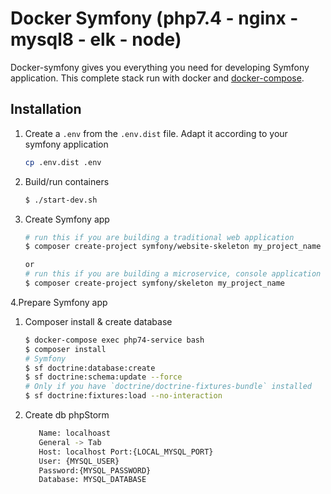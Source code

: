 # Docker Symfony (php7.4 - nginx - mysql8 - elk - node)
Docker-symfony gives you everything you need for developing Symfony application.
This complete stack run with docker and [docker-compose](https://docs.docker.com/compose/).

## Installation

1. Create a `.env` from the `.env.dist` file. Adapt it according to your symfony application

    ```bash
    cp .env.dist .env
    ```
2. Build/run containers

    ```bash
    $ ./start-dev.sh
    ```
   
3. Create Symfony app
   ```bash
   # run this if you are building a traditional web application
   $ composer create-project symfony/website-skeleton my_project_name
   
   or
   # run this if you are building a microservice, console application or API
   $ composer create-project symfony/skeleton my_project_name
   ```
4.Prepare Symfony app
   1. Composer install & create database

       ```bash
       $ docker-compose exec php74-service bash
       $ composer install
       # Symfony
       $ sf doctrine:database:create
       $ sf doctrine:schema:update --force
       # Only if you have `doctrine/doctrine-fixtures-bundle` installed
       $ sf doctrine:fixtures:load --no-interaction
       ```
   2. Create db phpStorm
      ```bash
         Name: localhoast
         General -> Tab
         Host: localhost Port:{LOCAL_MYSQL_PORT}
         User: {MYSQL_USER}
         Password:{MYSQL_PASSWORD}
         Database: MYSQL_DATABASE
      ```
   
